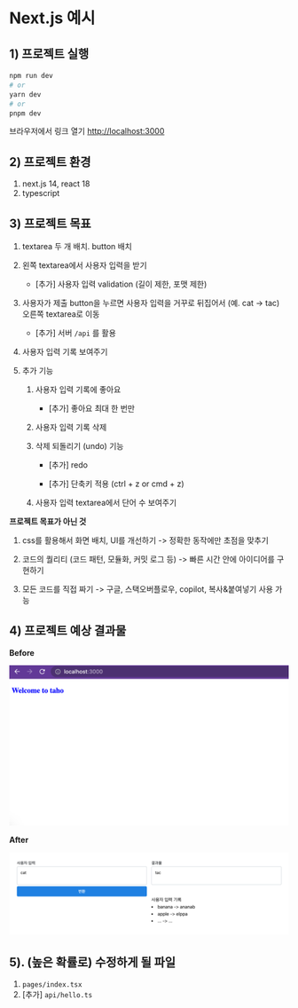 # Next.js 예시

## 1) 프로젝트 실행

```bash
npm run dev
# or
yarn dev
# or
pnpm dev
```

브라우저에서 링크 열기 [http://localhost:3000](http://localhost:3000)

## 2) 프로젝트 환경

1. next.js 14, react 18
2. typescript


## 3) 프로젝트 목표
1. textarea 두 개 배치. button 배치

2. 왼쪽 textarea에서 사용자 입력을 받기

   - [추가] 사용자 입력 validation (길이 제한, 포맷 제한)

3. 사용자가 제출 button을 누르면 사용자 입력을 거꾸로 뒤집어서 (예. cat -> tac) 오른쪽 textarea로 이동

   - [추가] 서버 `/api` 를 활용

4. 사용자 입력 기록 보여주기

5. 추가 기능
   1. 사용자 입력 기록에 좋아요

      - [추가] 좋아요 최대 한 번만

   2. 사용자 입력 기록 삭제

   3. 삭제 되돌리기 (undo) 기능

      - [추가] redo

      - [추가] 단축키 적용 (ctrl + z or cmd + z)

   4. 사용자 입력 textarea에서 단어 수 보여주기


**프로젝트 목표가 아닌 것**

1. css를 활용해서 화면 배치, UI를 개선하기 -> 정확한 동작에만 초점을 맞추기

2. 코드의 퀄리티 (코드 패턴, 모듈화, 커밋 로그 등) -> 빠른 시간 안에 아이디어를 구현하기

3. 모든 코드를 직접 짜기 -> 구글, 스택오버플로우, copilot, 복사&붙여넣기 사용 가능


## 4) 프로젝트 예상 결과물 

**Before**

![before](./before.png)

**After**

![after](./after.png)

## 5). (높은 확률로) 수정하게 될 파일

1. `pages/index.tsx`
2. [추가] `api/hello.ts`
